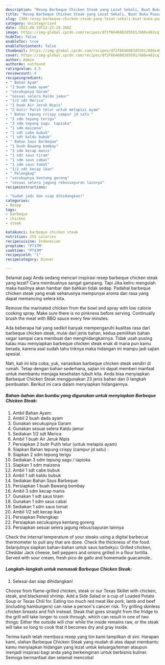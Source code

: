 ```yaml
---
description: "Resep Barbeque Chicken Steak yang Lezat Sekali, Buat Buka Puasa Lezat Sekali"
title: "Resep Barbeque Chicken Steak yang Lezat Sekali, Buat Buka Puasa Lezat Sekali"
slug: 2306-resep-barbeque-chicken-steak-yang-lezat-sekali-buat-buka-puasa-lezat-sekali
category: Uncategorized
date: 2022-06-19T22:22:29.288Z
image: https://img-global.cpcdn.com/recipes/df3f6646083d5591/680x482cq70/barbeque-chicken-steak-foto-resep-utama.jpg
hideToc: false
enableToc: true
enableTocContent: false
thumbnail: https://img-global.cpcdn.com/recipes/df3f6646083d5591/680x482cq70/barbeque-chicken-steak-foto-resep-utama.jpg
cover: https://img-global.cpcdn.com/recipes/df3f6646083d5591/680x482cq70/barbeque-chicken-steak-foto-resep-utama.jpg
author: Admin
authorAv: notfound
ratingvalue: 4.5
reviewcount: 4
recipeingredient:
- " Bahan Ayam"
- "2 buah dada ayam"
- "secukupnya Garam"
- "sesuai selera Kaldu jamur"
- "1/2 sdt Merica"
- "1 buah Air Jeruk Nipis"
- "2 butir Putih telur untuk melapisi ayam"
- " Bahan tepung crispy campur jd satu "
- "2 sdm tepung terigu"
- "3 sdm tepung sagu  tapioka"
- "1 sdm maizena"
- "1 sdt cabe bubuk"
- "1 sdt kaldu bubuk"
- " Bahan Saus Barbeque"
- "1 buah Bawang bombay"
- "3 sdm kecap manis"
- "1 sdt saus tiram"
- "1 sdm saus cabai"
- "1 sdm saus tomat"
- "1/2 sdt kecap ikan"
- " Pelengkap"
- "secukupnya kentang goreng"
- "sesuai selera jagung rebussayuran lainnya"
recipeinstructions:

- "Sudah jadi dan siap dihidangkan!"
categories:
- Resep
tags:
- barbeque
- chicken
- steak

katakunci: barbeque chicken steak 
nutrition: 155 calories
recipecuisine: Indonesian
preptime: "PT37M"
cooktime: "PT43M"
recipeyield: "1"
recipecategory: Dinner

---
```



Selamat pagi Anda sedang mencari inspirasi resep barbeque chicken steak yang lezat? Cara membuatnya sangat gampang. Tapi Jika keliru mengolah maka hasilnya akan hambar dan bahkan tidak sedap. Padahal barbeque chicken steak yang enak seharusnya mempunyai aroma dan rasa yang dapat memancing selera kita.


Remove the marinated chicken from the bowl and spray with low calorie cooking spray. Make sure there is no pinkness before serving. Continually brush the meat with BBQ sauce every few minutes.

Ada beberapa hal yang sedikit banyak mempengaruhi kualitas rasa dari barbeque chicken steak, mulai dari jenis bahan, kedua pemilihan bahan segar sampai cara membuat dan menghidangkannya. Tidak usah pusing kalau mau menyiapkan barbeque chicken steak enak di mana pun kamu berada, karena asal sudah tahu triknya maka hidangan ini mampu jadi sajian spesial.


Nah, kali ini kita coba, yuk, variasikan barbeque chicken steak sendiri di rumah. Tetap dengan bahan sederhana, sajian ini dapat memberi manfaat untuk membantu menjaga kesehatan tubuh kita. Anda bisa menyiapkan Barbeque Chicken Steak menggunakan 23 jenis bahan dan 0 langkah pembuatan. Berikut ini cara dalam menyiapkan hidangannya.

<!--inarticleads1-->

##### Bahan-bahan dan bumbu yang digunakan untuk menyiapkan Barbeque Chicken Steak:

1. Ambil  Bahan Ayam:
1. Ambil 2 buah dada ayam
1. Gunakan secukupnya Garam
1. Gunakan sesuai selera Kaldu jamur
1. Sediakan 1/2 sdt Merica
1. Ambil 1 buah Air Jeruk Nipis
1. Persiapkan 2 butir Putih telur (untuk melapisi ayam)
1. Siapkan  Bahan tepung crispy (campur jd satu) :
1. Siapkan 2 sdm tepung terigu
1. Sediakan 3 sdm tepung sagu / tapioka
1. Siapkan 1 sdm maizena
1. Ambil 1 sdt cabe bubuk
1. Ambil 1 sdt kaldu bubuk
1. Sediakan  Bahan Saus Barbeque:
1. Persiapkan 1 buah Bawang bombay
1. Ambil 3 sdm kecap manis
1. Gunakan 1 sdt saus tiram
1. Gunakan 1 sdm saus cabai
1. Sediakan 1 sdm saus tomat
1. Ambil 1/2 sdt kecap ikan
1. Persiapkan  Pelengkap:
1. Persiapkan secukupnya kentang goreng
1. Persiapkan sesuai selera jagung rebus/sayuran lainnya


Check the internal temperature of your steaks using a digital barbecue thermometer to pull any that are done. Check the thickness of the food. Selanjutnya siapkan bahan-bahan untuk saus barbekyu: Grilled chicken, Cheddar Jack cheese, bell peppers and onions grilled in a flour tortilla. Served with sour cream, fresh pico de gallo and homemade guacamole.. 

<!--inarticleads2-->

##### Langkah-langkah untuk memasak Barbeque Chicken Steak:


1. Selesai dan siap dihidangkan!

Choose from flame-grilled chicken, steak or our Texas Skillet with chicken, steak, and blackened shrimp. Add a Side Salad or a cup of Loaded Potato Soup or Texas Chili for. Eating too much red meat like pork, lamb and beef (including hamburgers) can raise a person&#39;s cancer risk. Try grilling skinless chicken breasts and fish instead. Steak that goes straight from the fridge to the grill will take longer to cook through, which can result in one of two things: Either the outside will char while the inside remains raw, or the steak will take so long to cook that it becomes dry and gray inside. 

Terima kasih telah membaca resep yang tim kami tampilkan di sini. Harapan kami, olahan Barbeque Chicken Steak yang mudah di atas dapat membantu kamu menyiapkan hidangan yang lezat untuk keluarga/teman ataupun menjadi inspirasi bagi anda yang berkeinginan untuk berbisnis kuliner. Semoga bermanfaat dan selamat mencoba!
